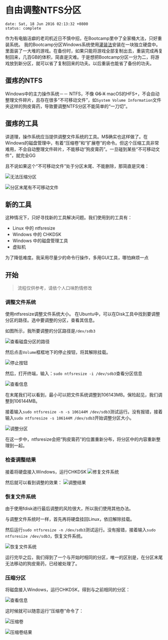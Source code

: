 # 自由调整NTFS分区
```{metadata}
date: Sat, 18 Jun 2016 02:13:32 +0800
status: complete
```

作为有电脑洁癖的老司机近日不慎中招，在Bootcamp里中了全家桶大法，只好重装系统。
我的Bootcamp分区Windows系统使用[灌装法]()安装在一块独立硬盘中。里面装了一大堆的游戏。在备份时，如果只能将游戏全部复制出去，重装完成再复制回来，几百GB的体积，简直是灾难。于是想把Bootcamp分区一分为二，将游戏放到新分区，就可以省了复制回来的功夫。以后重装也能省了备份的功夫。

## 蛋疼的NTFS
Windows中的主力操作系统－－ NTFS，不像 ~~OS X~~ macOS的HFS+，不会自动整理文件碎片，且存在很多“不可移动文件”，如`System Volume Information`文件夹这样的狗皮膏药，导致要调整NTFS分区不能简单的“一刀切”。

## 蛋疼的工具
讲道理，操作系统应当提供调整文件系统的工具。M$确实也这样做了。在Windows的磁盘管理中，有着“压缩卷”和“扩展卷”的命令。但这个压缩工具非常难用，不会自动整理文件碎片，不能移动“狗皮膏药”。一旦碰到某些“不可移动文件”，就完全GG

且不说如果这个“不可移动文件”处于分区末尾、不能删除，那简直是灾难：

![无法压缩分区](/images/articles/12.png)

![分区末尾有不可移动文件](/images/articles/13.png)

## 新的工具
这种情况下，只好寻找新的工具解决问题。我们使用到的工具有：
- Linux 中的 ntfsresize
- Windows 中的 CHKDSK
- Windows 中的磁盘管理工具
- 虚拟机

为了降低难度。我采用尽量少的命令行操作，多用GUI工具，哪怕麻烦一点

## 开始
> 流程仅供参考，请依个人口味酌情修改

### 调整文件系统
使用ntfsresize调整文件系统大小。
在Ubuntu中，可以在Disk工具中找到要调整分区的路径。选中要调整的分区，查看其信息。

如图所示，我所要调整的分区路径是`/dev/sdb3`

![查看磁盘分区的路径](/images/articles/14.png)

然后点击`Volume`框框地下的停止按钮，将其解除挂载。

![停止按钮](/images/articles/15.png)

然后，打开终端，输入：`sudo ntfsresize -i /dev/sdb3`查看分区信息

![查看信息](/images/articles/16.png)

在末尾我们可以看到，最小可以把文件系统调整到106143MB。保险起见，我们调整到106144MB。

接着输入`sudo ntfsresize -n -s 106144M /dev/sdb3`测试运行。没有报错，接着输入`sudo ntfsresize -s 106144M /dev/sdb3`开始调整分区大小。

![调整分区](/images/articles/17.png)

在这一步中，ntfsresize会把“狗皮膏药”的位置重新分布，将分区中的内容重新整理到一起。

### 检查调整结果
接着将硬盘接入Windows，运行CHKDSK
![修复文件系统](/images/articles/18.png)

然后就可以看到调整的效果：
![调整结果](/images/articles/19.png)

### 恢复文件系统
由于使用fdisk进行最后调整的风险很大，所以我们使用其他办法。

与调整文件系统时一样，首先再将硬盘挂回Linux，依旧解除挂载。

然后运行`sudo ntfsresize -n /dev/sdb3`测试运行。没有报错，接着输入`sudo ntfsresize /dev/sdb3`，恢复文件系统。

![恢复文件系统](/images/articles/20.png)

运行完毕之后，我们得到了一个与开始时相同的分区，唯一的区别是，在分区末尾无法移动的狗皮膏药，已经被处理了。

### 压缩分区
将磁盘接入Windows，运行CHKDSK，得到与之前相同的分区：

![查看信息](/images/articles/21.png)

这时候就可以随意运行“压缩卷”命令了：

![压缩卷](/images/articles/22.png)

![压缩卷结果](/images/articles/23.png)

